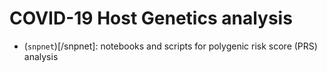 # COVID-19 Host Genetics analysis

- (`snpnet`)[/snpnet]: notebooks and scripts for polygenic risk score (PRS) analysis
